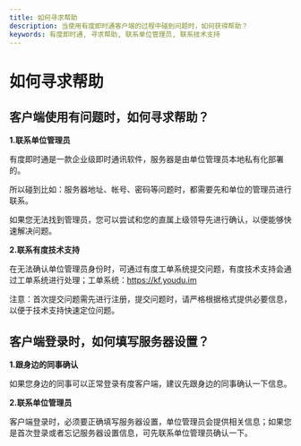 ```yaml
---
title: 如何寻求帮助
description: 当使用有度即时通客户端的过程中碰到问题时，如何获得帮助？
keywords: 有度即时通, 寻求帮助, 联系单位管理员, 联系技术支持
---
```


# 如何寻求帮助

## 客户端使用有问题时，如何寻求帮助？

**1.联系单位管理员**

有度即时通是一款企业级即时通讯软件，服务器是由单位管理员本地私有化部署的。

所以碰到比如：服务器地址、帐号、密码等问题时，都需要先和单位的管理员进行联系。

如果您无法找到管理员，您可以尝试和您的直属上级领导先进行确认，以便能够快速解决问题。

**2.联系有度技术支持**

在无法确认单位管理员身份时，可通过有度工单系统提交问题，有度技术支持会通过工单系统进行处理；工单系统：https://kf.youdu.im

注意：首次提交问题需先进行注册，提交问题时，请严格根据格式提供必要信息，以便于技术支持快速定位问题。

## 客户端登录时，如何填写服务器设置？

**1.跟身边的同事确认**

如果您身边的同事可以正常登录有度客户端，建议先跟身边的同事确认一下信息。

**2.联系单位管理员**

客户端登录时，必须要正确填写服务器设置，单位管理员会提供相关信息；如果您是首次登录或者忘记服务器设置信息，可先联系单位管理员确认一下。



